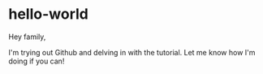 # hello-world

Hey family,

I'm trying out Github and delving in with the tutorial. 
Let me know how I'm doing if you can!
